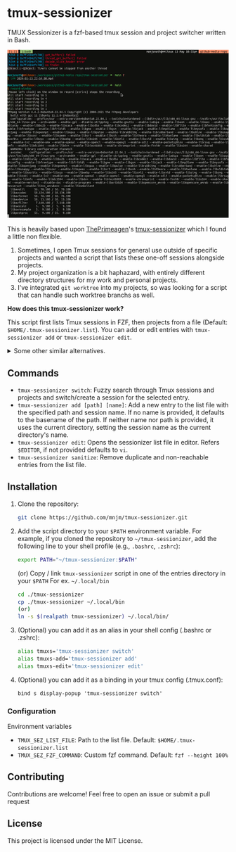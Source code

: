# tmux-sessionizer

TMUX Sessionizer is a fzf-based tmux session and project switcher written in Bash.

![Demo.gif](https://github.com/mnjm/github-media-repo/blob/main/tmux-sessionizer/demo.gif?raw=true)

This is heavily based upon [ThePrimeagen](https://www.youtube.com/channel/UC8ENHE5xdFSwx71u3fDH5Xw)'s [tmux-sessionizer](https://github.com/ThePrimeagen/.dotfiles/blob/master/bin/.local/scripts/tmux-sessionizer) which I found a little non flexible.

1. Sometimes, I open Tmux sessions for general use outside of specific projects and wanted a script that lists these one-off sessions alongside projects.
2. My project organization is a bit haphazard, with entirely different directory structures for my work and personal projects.
3. I've integrated `git worktree` into my projects, so was looking for a script that can handle such worktree branchs as well.

**How does this tmux-sessionizer work?**

This script first lists Tmux sessions in FZF, then projects from a file (Default: `$HOME/.tmux-sessionizer.list`). You can add or edit entries with `tmux-sessionizer add` or `tmux-sessionizer edit`.

<details>
   
   <summary>Some other similar alternatives.</summary>

- [jrmoulton/tmux-sessionizer](https://github.com/jrmoulton/tmux-sessionizer) - more "feature reach" and built using rust
- [joshmedeski/t-smart-tmux-session-manager](https://github.com/joshmedeski/t-smart-tmux-session-manager) - uses [zoxide](https://github.com/ajeetdsouza/zoxide)
- [joshmedeski/sesh](https://github.com/joshmedeski/sesh) - from t-smart-tmux-session-manager's dev built using go

</details>

## Commands

- `tmux-sessionizer switch`: Fuzzy search through Tmux sessions and projects and switch/create a session for the selected entry.
- `tmux-sessionizer add [path] [name]`: Add a new entry to the list file with the specified path and session name. If no name is provided, it defaults to the basename of the path. If neither name nor path is provided, it uses the current directory, setting the session name as the current directory's name.
- `tmux-sessionizer edit`: Opens the sessionizer list file in editor. Refers `$EDITOR`, if not provided defaults to `vi`.
- `tmux-sessionizer sanitize`: Remove duplicate and non-reachable entries from the list file.

## Installation

1. Clone the repository:

   ```bash
   git clone https://github.com/mnjm/tmux-sessionizer.git
   ```

2. Add the script directory to your `$PATH` environment variable. For example, if you cloned the repository to `~/tmux-sessionizer`, add the following line to your shell profile (e.g., `.bashrc`, `.zshrc`):

   ```bash
   export PATH="~/tmux-sessionizer:$PATH"
   ```

   (or) Copy / link `tmux-sessionizer` script in one of the entries directory in your `$PATH` For ex. `~/.local/bin`

   ```bash
   cd ./tmux-sessionizer
   cp ./tmux-sessionizer ~/.local/bin
   (or)
   ln -s $(realpath tmux-sessionizer) ~/.local/bin/
   ```

3. (Optional) you can add it as an alias in your shell config (.bashrc or .zshrc):

   ```bash
   alias tmuxs='tmux-sessionizer switch'
   alias tmuxs-add='tmux-sessionizer add'
   alias tmuxs-edit='tmux-sessionizer edit'
   ```

4. (Optional) you can add it as a binding in your tmux config (.tmux.conf):

   ```tmux
   bind s display-popup 'tmux-sessionizer switch'
   ```

### Configuration

Environment variables

- `TMUX_SEZ_LIST_FILE`: Path to the list file. Default: `$HOME/.tmux-sessionizer.list`
- `TMUX_SEZ_FZF_COMMAND`: Custom fzf command. Default: `fzf --height 100%`


## Contributing

Contributions are welcome! Feel free to open an issue or submit a pull request

## License

This project is licensed under the MIT License.
